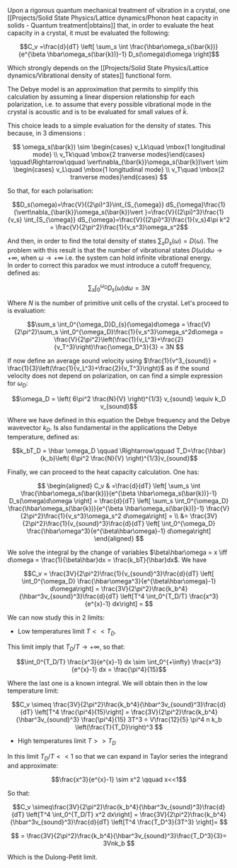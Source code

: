 
Upon a rigorous quantum mechanical treatment of vibration in a crystal, one [[Projects/Solid State Physics/Lattice dynamics/Phonon heat capacity in solids - Quantum treatment|obtains]] that, in order to evaluate the heat capacity in a crystal, it must be evaluated the following:

$$C_v =\frac{d}{dT} \left[ \sum_s \int \frac{\hbar\omega_s(\bar{k})}{e^{\beta  \hbar\omega_s(\bar{k})}-1} D_s(\omega)d\omega \right]$$

Which strongly depends on the [[Projects/Solid State Physics/Lattice dynamics/Vibrational density of states]] functional form.

The Debye model is an approximation that permits to simplify this calculation by assuming a linear dispersion relationship for each polarization, i.e. to assume that every possible vibrational mode in the crystal is acoustic and is to be evaluated for small values of $\bar{k}$.

This choice leads to a simple evaluation for the density of states. This because, in 3 dimensions :

$$
\omega_s(\bar{k}) \sim \begin{cases} v_Lk\quad \mbox{1 longitudinal mode} \\
v_Tk\quad \mbox{2 tranverse modes}\end{cases}
\qquad\Rightarrow\qquad
\vert\nabla_{\bar{k}}\omega_s(\bar{k})\vert \sim \begin{cases} v_L\quad \mbox{1 longitudinal mode} \\
v_T\quad \mbox{2 tranverse modes}\end{cases}
$$

So that, for each polarisation:

$$D_s(\omega)=\frac{V}{(2\pi)^3}\int_{S_{\omega}} dS_{\omega}\frac{1}{\vert\nabla_{\bar{k}}\omega_s(\bar{k})\vert }=\frac{V}{(2\pi)^3}\frac{1}{v_s}  \int_{S_{\omega}} dS_{\omega}=\frac{V}{(2\pi)^3}\frac{1}{v_s}4\pi k^2 = \frac{V}{2\pi^2}\frac{1}{v_s^3}\omega_s^2$$

And then, in order to find the total density of states $\sum_sD_s(\omega) = D(\omega)$. 
The problem with this result is that the number of vibrational states $D(\omega)d\omega \to +\infty$, when $\omega \to +\infty$ i.e. the system can hold infinite vibrational energy.   
In order to correct this paradox we must introduce a cutoff frequency, defined as:

$$\sum_s \int_0^{\omega_D}D_{s}(\omega)d\omega = 3N$$

Where $N$ is the number of primitive unit cells of the crystal.
Let's proceed to is evaluation:

$$\sum_s \int_0^{\omega_D}D_{s}(\omega)d\omega  = \frac{V}{2\pi^2}\sum_s \int_0^{\omega_D}\frac{1}{v_s^3}\omega_s^2d\omega = \frac{V}{2\pi^2}\left(\frac{1}{v_L^3}+\frac{2}{v_T^3}\right)\frac{\omega_D^3}{3} = 3N $$

If now define an average sound velocity using $\frac{1}{v^3_{sound}} = \frac{1}{3}\left(\frac{1}{v_L^3}+\frac{2}{v_T^3}\right)$ as if the sound velocity does not depend on polarization, on can find a simple expression for $\omega_D$:

$$\omega_D = \left( 6\pi^2 \frac{N}{V} \right)^{1/3} v_{sound} \equiv k_D v_{sound}$$

Where we have defined in this equation the Debye frequency and the Debye wavevector $k_D$.
Is also fundamental in the applications the Debye temperature, defined as:

$$k_bT_D = \hbar \omega_D  \qquad \Rightarrow\qquad T_D=\frac{\hbar}{k_b}\left( 6\pi^2 \frac{N}{V} \right)^{1/3}v_{sound}$$

Finally, we can proceed to the heat capacity calculation.
One has:

$$ \begin{aligned} C_v & =\frac{d}{dT} \left[ \sum_s \int \frac{\hbar\omega_s(\bar{k})}{e^{\beta  \hbar\omega_s(\bar{k})}-1} D_s(\omega)d\omega \right] = \frac{d}{dT} \left[ \sum_s \int_0^{\omega_D} \frac{\hbar\omega_s(\bar{k})}{e^{\beta  \hbar\omega_s(\bar{k})}-1} \frac{V}{2\pi^2}\frac{1}{v_s^3}\omega_s^2 d\omega\right] = \\ &= \frac{3V}{2\pi^2}\frac{1}{v_{sound}^3}\frac{d}{dT} \left[  \int_0^{\omega_D} \frac{\hbar\omega^3}{e^{\beta\hbar\omega}-1} d\omega\right] \end{aligned} $$

We solve the integral by the change of variables $\beta\hbar\omega = x \iff d\omega = \frac{1}{\beta\hbar}dx = \frac{k_bT}{\hbar}dx$. We have

$$C_v = \frac{3V}{2\pi^2}\frac{1}{v_{sound}^3}\frac{d}{dT} \left[  \int_0^{\omega_D} \frac{\hbar\omega^3}{e^{\beta\hbar\omega}-1} d\omega\right] =  \frac{3V}{2\pi^2}\frac{k_b^4}{\hbar^3v_{sound}^3}\frac{d}{dT} \left[T^4  \int_0^{T_D/T} \frac{x^3}{e^{x}-1} dx\right] =  $$

We can now study this in 2 limits:

- Low temperatures limit $T<<T_D$.

This limit imply that $T_D/T \to +\infty$, so that:

$$\int_0^{T_D/T} \frac{x^3}{e^{x}-1} dx \sim \int_0^{+\infty} \frac{x^3}{e^{x}-1} dx = \frac{\pi^4}{15}$$

Where the last one is a known integral. We will obtain then in the low temperature limit:

$$C_v \simeq  \frac{3V}{2\pi^2}\frac{k_b^4}{\hbar^3v_{sound}^3}\frac{d}{dT} \left[T^4 \frac{\pi^4}{15}\right] = \frac{3V}{2\pi^2}\frac{k_b^4}{\hbar^3v_{sound}^3}  \frac{\pi^4}{15} 3T^3 = V\frac{12}{5} \pi^4 n k_b \left(\frac{T}{T_D}\right)^3 $$


- High temperatures limit $T>>T_D$

In this limit $T_D/T<<1$ so that we can expand in Taylor series the integrand and approximate:

$$\frac{x^3}{e^{x}-1} \sim x^2 \qquad x<<1$$

So that:

$$C_v \simeq\frac{3V}{2\pi^2}\frac{k_b^4}{\hbar^3v_{sound}^3}\frac{d}{dT} \left[T^4  \int_0^{T_D/T} x^2 dx\right] = \frac{3V}{2\pi^2}\frac{k_b^4}{\hbar^3v_{sound}^3}\frac{d}{dT} \left[T^4 \frac{T_D^3}{3T^3} \right]=   $$

$$ = \frac{3V}{2\pi^2}\frac{k_b^4}{\hbar^3v_{sound}^3}\frac{T_D^3}{3}= 3Vnk_b $$

Which is the Dulong-Petit limit.